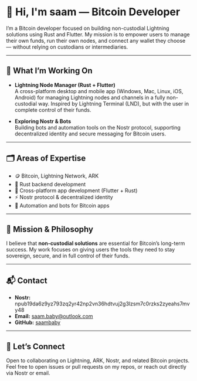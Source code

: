 # 👋 Hi, I'm saam — Bitcoin Developer

I’m a Bitcoin developer focused on building non-custodial Lightning solutions using Rust and Flutter. My mission is to empower users to manage their own funds, run their own nodes, and connect any wallet they choose — without relying on custodians or intermediaries.

---

## 🔧 What I’m Working On

- **Lightning Node Manager (Rust + Flutter)**  
  A cross-platform desktop and mobile app (Windows, Mac, Linux, iOS, Android) for managing Lightning nodes and channels in a fully non-custodial way. Inspired by Lightning Terminal (LND), but with the user in complete control of their funds.  

- **Exploring Nostr & Bots**  
  Building bots and automation tools on the Nostr protocol, supporting decentralized identity and secure messaging for Bitcoin users.  

---

## 🗂️ Areas of Expertise

- 🪙 Bitcoin, Lightning Network, ARK  
- 🦀 Rust backend development  
- 📱 Cross-platform app development (Flutter + Rust)  
- ⚡️ Nostr protocol & decentralized identity  
- 🤖 Automation and bots for Bitcoin apps  

---

## 🚀 Mission & Philosophy

I believe that **non-custodial solutions** are essential for Bitcoin’s long-term success. My work focuses on giving users the tools they need to stay sovereign, secure, and in full control of their funds.  

---

## 📬 Contact

- **Nostr:** npub19da6z9yz793zq2yr42np2vn36hdtvuj2g3lzsm7c0rzks2zyeahs7mvy48
- **Email:** saam.baby@outlook.com  
- **GitHub:** [saambaby](https://github.com/saambaby)  

---

## 🔗 Let’s Connect

Open to collaborating on Lightning, ARK, Nostr, and related Bitcoin projects. Feel free to open issues or pull requests on my repos, or reach out directly via Nostr or email.  
